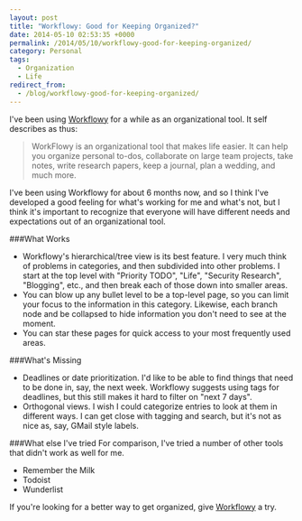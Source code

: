 ```yaml
---
layout: post
title: "Workflowy: Good for Keeping Organized?"
date: 2014-05-10 02:53:35 +0000
permalink: /2014/05/10/workflowy-good-for-keeping-organized/
category: Personal
tags:
  - Organization
  - Life
redirect_from:
  - /blog/workflowy-good-for-keeping-organized/
---
```

I've been using [Workflowy](https://workflowy.com/invite/1656a746.lnx) for a while as an organizational tool.  It self describes as thus:
> WorkFlowy is an organizational tool that makes life easier. It can help you organize personal to-dos, collaborate on large team projects, take notes, write research papers, keep a journal, plan a wedding, and much more.

I've been using Workflowy for about 6 months now, and so I think I've developed a good feeling for what's working for me and what's not, but I think it's important to recognize that everyone will have different needs and expectations out of an organizational tool.

###What Works

- Workflowy's hierarchical/tree view is its best feature.  I very much think of problems in categories, and then subdivided into other problems.  I start at the top level with "Priority TODO", "Life", "Security Research", "Blogging", etc., and then break each of those down into smaller areas.
- You can blow up any bullet level to be a top-level page, so you can limit your focus to the information in this category.  Likewise, each branch node and be collapsed to hide information you don't need to see at the moment.
- You can star these pages for quick access to your most frequently used areas.

###What's Missing

- Deadlines or date prioritization.  I'd like to be able to find things that need to be done in, say, the next week.  Workflowy suggests using tags for deadlines, but this still makes it hard to filter on "next 7 days".
- Orthogonal views.  I wish I could categorize entries to look at them in different ways.  I can get close with tagging and search, but it's not as nice as, say, GMail style labels.

###What else I've tried
For comparison, I've tried a number of other tools that didn't work as well for me.
- Remember the Milk
- Todoist
- Wunderlist

If you're looking for a better way to get organized, give [Workflowy](https://workflowy.com/invite/1656a746.lnx) a try.
